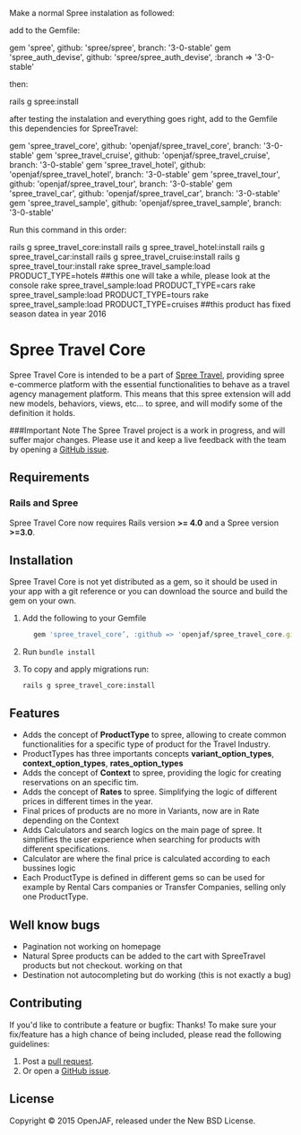 Make a normal Spree instalation as followed:

add to the Gemfile:

gem 'spree', github: 'spree/spree', branch: '3-0-stable'
gem 'spree_auth_devise', github: 'spree/spree_auth_devise', :branch => '3-0-stable'

then:

rails g spree:install

after testing the instalation and everything goes right, add to the Gemfile this dependencies for SpreeTravel:

gem 'spree_travel_core', github: 'openjaf/spree_travel_core', branch: '3-0-stable'
gem 'spree_travel_cruise', github: 'openjaf/spree_travel_cruise', branch: '3-0-stable'
gem 'spree_travel_hotel', github: 'openjaf/spree_travel_hotel', branch: '3-0-stable'
gem 'spree_travel_tour', github: 'openjaf/spree_travel_tour', branch: '3-0-stable'
gem 'spree_travel_car', github: 'openjaf/spree_travel_car', branch: '3-0-stable'
gem 'spree_travel_sample', github: 'openjaf/spree_travel_sample', branch: '3-0-stable'

Run this command in this order:

rails g spree_travel_core:install
rails g spree_travel_hotel:install
rails g spree_travel_car:install
rails g spree_travel_cruise:install
rails g spree_travel_tour:install
rake spree_travel_sample:load PRODUCT_TYPE=hotels ##this one will take a while, please look at the console
rake spree_travel_sample:load PRODUCT_TYPE=cars
rake spree_travel_sample:load PRODUCT_TYPE=tours
rake spree_travel_sample:load PRODUCT_TYPE=cruises ##this product has fixed season datea in year 2016


Spree Travel Core
=========
Spree Travel Core is intended to be a part of [Spree Travel](https://github.com/openjaf/spree_travel/), providing spree e-commerce platform with the essential functionalities to behave as a travel agency management platform. This means that this spree extension will add new models, behaviors, views, etc… to spree, and will modify some of the definition it holds.

###Important Note
The Spree Travel project is a work in progress, and will suffer major changes. Please use it and keep a live feedback with the team by opening a [GitHub issue](https://github.com/openjaf/spree_travel_core/issues/new).

Requirements
------------
### Rails and Spree
Spree Travel Core now requires Rails version **>= 4.0** and a Spree version **>=3.0**.

Installation
------------

Spree Travel Core is not yet distributed as a gem, so it should be used in your app with a git reference or you can download the source and build the gem on your own.

1. Add the following to your Gemfile

  ```ruby
		gem 'spree_travel_core’, :github => 'openjaf/spree_travel_core.git', :branch => '3-0-stable'
  ```

2. Run `bundle install`

3. To copy and apply migrations run:

	```
	rails g spree_travel_core:install
	```

Features
------------

- Adds the concept of **ProductType** to spree, allowing to create common functionalities for a specific type of product for the Travel Industry.
- ProductTypes has three importants concepts **variant_option_types**, **context_option_types**, **rates_option_types**
- Adds the concept of **Context** to spree, providing the logic for creating reservations on an specific tim.
- Adds the concept of **Rates** to spree. Simplifying the logic of different prices in different times in the year.
- Final prices of products are no more in Variants, now are in Rate depending on the Context
- Adds Calculators and search logics on the main page of spree. It simplifies the user experience when searching for products with different specifications.
- Calculator are where the final price is calculated according to each bussines logic
- Each ProductType is defined in different gems so can be used for example by Rental Cars companies or Transfer Companies, selling only one ProductType.


Well know bugs
--------------
- Pagination not working on homepage
- Natural Spree products can be added to the cart with SpreeTravel products but not checkout. working on that
- Destination not autocompleting but do working (this is not exactly a bug)

Contributing
------------

If you'd like to contribute a feature or bugfix: Thanks! To make sure your
fix/feature has a high chance of being included, please read the following
guidelines:

1. Post a [pull request](https://github.com/openjaf/spree_travel_core/compare/).
2. Or open a [GitHub issue](https://github.com/openjaf/spree_travel_core/issues/new).

License
-------
Copyright © 2015 OpenJAF, released under the New BSD License.
